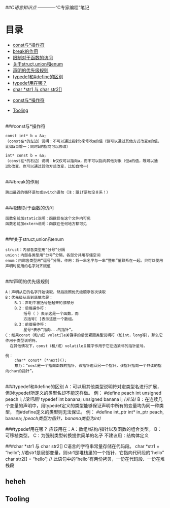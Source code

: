 ##*C语言知识点*
    ————“C专家编程”笔记
    
目录
==============================
- [const与*操作符](#1)
- [break的作用](#2)  
- [限制对于函数的访问](#3)
- [关于struct,union和enum](#4)
- [声明的优先级规则](#5) 
- [typedef和#define的区别](#6)
- [typedef用在哪？](#7)
- [char *str1 与 char str2\[\]](#8)

* [const与*操作符](#xxx)

* [Tooling](#tooling)

<span id='1'></span>    
###const与*操作符

    const int* b = &a;    
    （const在*的左边）说明：不可以通过指针b来修改a的值（但可以通过其他方式改变a的值，   
    比如a自增一；同时b的指向可以修改）     
     
    int* const b = &a;    
    （const在*的右边）说明：b仅仅可以指向a，而不可以指向其他对象（但a的值，既可以通    
    过b改变，也可以通过其他方式改变，比如自增一）   

<span id='2'></span>     
###break的作用

    跳出最近的循环语句或switch语句（注：跟if语句没关系！）     

<span id='3'></span>    
###限制对于函数的访问

    函数名前加static说明：函数仅在这个文件内可见
    函数名前加extern说明：函数在任何地方都可见

<span id='4'></span>    
###关于struct,union和enum

    struct：内部各类型用“分号”分隔
    union：内部各类型用“分号”分隔，各部分共用存储空间
    enum：内部各类型用“逗号”分隔，作用：将一串名字与一串“整形”值联系在一起。只可以使用声明时使用的名字对齐赋值   

<span id='5'></span>        
###声明的优先级规则

    A：声明从它的名字开始读取，然后按照优先级顺序依次读取
    B：优先级从高到底依次是：
        B.1：声明中被括号括起来的那部分
        B.2：后缀操作符：
            括号（ ）表示这是一个函数，而
            方括号[ ]表示这是一个数组。
        B.3：前缀操作符：
            星号*表示“指向...的指针”。
    C：如果const（和/或）volatile关键字的后面紧跟类型说明符（如int，long等），那么它作用于类型说明符。       
      在其他情况下，const（和/或）volatile关键字作用于它左边紧邻的指针星号。
    
    例：
        char* const* (*next)();
        意为：“next是一个指向函数的指针，该指针返回另一个指针，该指针指向一个只读的指向char的指针”。
    
<span id='6'></span>        
###typedef和#define的区别
	A：可以用其他类型说明符对宏类型名进行扩展，但对typedef所定义的类型名却不能这样做。
	例：	#define peach int
		unsigned peach i; /*没问题*/
		typedef int banana;
		unsigned banana i; /*非法*/
	B：在连续几个变量的声明中，用typedef定义的类型能够保证声明中所有的变量均为同一种类型，
	   而#define定义的类型则无法保证。
	例：	#define int_ptr int*
		in_ptr  peach, banana; /*peach类型为指针，banana类型为int*/
		
<span id='7'></span> 
###typedef用在哪？
    应该用在：A：数组​/结构/指针以及函数的组合类型。
		    B：可移植类型。
		    C：为强制类型转换提供简单的名子
	不建议用：结构体定义 
	
<span id='8'></span> 
###char *str1 与 char str2[]
    C语言的字符串常量存储在代码段。
	char *str1 = “hello”; //若str1是局部变量，则str1是堆栈里的一个指针，它指向代码段的“hello”
	char str2[] = “hello”; // 此语句中的“hello”有两份拷贝，一份在代码段、一份在堆栈段
	
<h2 id="xxx">heheh</h2>

## Tooling

